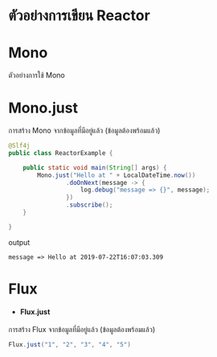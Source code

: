 # ตัวอย่างการเขียน Reactor 

# Mono
ตัวอย่างการใช้ Mono 
# Mono.just 
การสร้าง Mono จากข้อมูลที่มีอยู่แล้ว (ข้อมูลต้องพร้อมแล้ว)

```java
@Slf4j
public class ReactorExample {

    public static void main(String[] args) {
        Mono.just("Hello at " + LocalDateTime.now())
                .doOnNext(message -> {
                    log.debug("message => {}", message);
                })
                .subscribe();
    }

}
```
output
```
message => Hello at 2019-07-22T16:07:03.309
```



# Flux

- #### Flux.just 
การสร้าง Flux จากข้อมูลที่มีอยู่แล้ว (ข้อมูลต้องพร้อมแล้ว)

```java
Flux.just("1", "2", "3", "4", "5")
```

